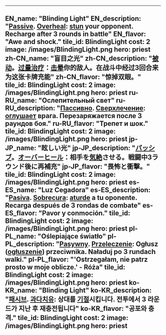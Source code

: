 ---

EN_name: "Blinding Light"
EN_description: "<u>Passive</u>. <u>Overheal</u>: <u>stun</u> your opponent. Recharge after 3 rounds in battle"
EN_flavor: "Awe and shock."
tile_id: BlindingLight
cost: 2
image: /images/BlindingLight.png
hero: priest
zh-CN_name: "盲目之光"
zh-CN_description: "<u>被动</u>。<u>过量治疗</u>：<u>击晕</u>你的敌人。在战斗中经过3回合来为这张卡牌充能"
zh-CN_flavor: "惊掉双眼。"
tile_id: BlindingLight
cost: 2
image: /images/BlindingLight.png
hero: priest
ru-RU_name: "Ослепительный свет"
ru-RU_description: "<u>Пассивно</u>. <u>Сверхлечение</u>: <u>оглушает</u> врага. Перезаряжается после 3 раундов боя."
ru-RU_flavor: "Трепет и шок."
tile_id: BlindingLight
cost: 2
image: /images/BlindingLight.png
hero: priest
jp-JP_name: "眩しい光"
jp-JP_description: "<u>パッシブ</u>。<u>オーバーヒール</u>：相手を<u>気絶</u>させる。戦闘中3ラウンド後に再補充"
jp-JP_flavor: "畏怖と衝撃。"
tile_id: BlindingLight
cost: 2
image: /images/BlindingLight.png
hero: priest
es-ES_name: "Luz Cegadora"
es-ES_description: "<u>Pasiva</u>. <u>Sobrecura</u>: <u>aturde</u> a tu oponente. Recarga después de 3 rondas de combate"
es-ES_flavor: "Pavor y conmoción."
tile_id: BlindingLight
cost: 2
image: /images/BlindingLight.png
hero: priest
pl-PL_name: "Oślepiające światło"
pl-PL_description: "<u>Pasywny</u>. <u>Przeleczenie</u>: Ogłusz (<u>ogłuszenie</u>) przeciwnika. Naładuj po 3 rundach walki."
pl-PL_flavor: "'Ostrzegałam, nie patrz prosto w moje oblicze.' - Róża"
tile_id: BlindingLight
cost: 2
image: /images/BlindingLight.png
hero: priest
ko-KR_name: "Blinding Light"
ko-KR_description: "<u>패시브</u>. <u>과다치유</u>: 상대를 <u>기절</u>시킵니다. 전투에서 3 라운드가 지난 후 재충전됩니다"
ko-KR_flavor: "공포와 충격."
tile_id: BlindingLight
cost: 2
image: /images/BlindingLight.png
hero: priest
---